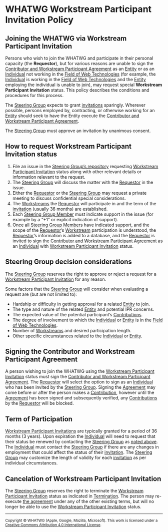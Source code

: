 # WHATWG Workstream Participant Invitation Policy

## Joining the WHATWG via Workstream Participant Invitation

Persons who wish to join the WHATWG and participate in their personal capacity
(the <a id="requestor">**Requestor**</a>), but for various reasons are unable to sign the
[Contributor and Workstream Participant Agreement] as an [Entity] or as an [Individual] not
working in the [Field of Web Technologies] (for example, the [Individual] is working in the
[Field of Web Technologies] and the [Entity] employing the individual is unable to join),
may request special <a id="ws-invitation">**Workstream Participant Invitation**</a> status.
This policy describes the conditions and procedures for this process.

The [Steering Group] expects to grant [invitations][Workstream Participant Invitation] sparingly.
Wherever possible, persons employed by, contracting, or otherwise working for an
[Entity] should seek to have the Entity execute the
[Contributor and Workstream Participant Agreement].

The [Steering Group] must approve an invitation by unanimous consent.

## How to request Workstream Participant Invitation status

1. File an issue in the [Steering Group’s repository](https://github.com/whatwg/sg/issues) requesting
   [Workstream Participant Invitation] status along with other relevant details or information
   relevant to the request.
2. The [Steering Group] will discuss the matter with the [Requestor] in the issue.
3. Either the [Requestor] or the [Steering Group] may request a private meeting to discuss
   confidential special considerations.
4. The [Workstreams][Workstream] the [Requestor] will participate in and the term of the
   [invitation][Workstream Participant Invitation] (usually 36 months) are established.
5. Each [Steering Group Member] must indicate support in the issue (for example by a “+1”
   or explicit indication of support).
6. Once all [Steering Group Member]s have indicated support, and the scope of the [Requestor]’s
   [Workstream] participation is understood, the [Requestor]’s information
   is added to a database, and the [Requestor] is invited to sign the
   [Contributor and Workstream Participant Agreement] as an [Individual] with
   [Workstream Participant Invitation] status.

## Steering Group decision considerations

The [Steering Group] reserves the right to approve or reject a request for a
[Workstream Participant Invitation] for any reason.

Some factors that the [Steering Group] will consider when evaluating a request
are (but are not limited to):

* Hardship or difficulty in getting approval for a related [Entity] to join.
* The type and nature of the related [Entity] and potential IPR concerns.
* The expected value of the potential participant’s [Contributions].
* The degree of involvement to which the [Individual] or [Entity] is in the
  [Field of Web Technologies].
* Number of [Workstreams][Workstream] and desired participation length.
* Other specific circumstances related to the [Individual] or [Entity].

## Signing the Contributor and Workstream Participant Agreement

A person wishing to join the WHATWG using the [Workstream Participant Invitation] status
must sign the [Contributor and Workstream Participant Agreement]. The [Requestor] will
select the option to sign as an [Individual] who has been invited by the [Steering Group].
Signing the [Agreement][Contributor and Workstream Participant Agreement] may come before
or after the person makes a [Contribution][Contributions], however until the
[Agreement][Contributor and Workstream Participant Agreement] has been signed
and subsequently verified, any [Contributions] by the [Requestor] will be blocked.

## Term of Participation

[Workstream Participant Invitations][Workstream Participant Invitation] are typically granted
for a period of 36 months (3 years). Upon expiration the [Individual] will need to request that
their status be renewed by contacting the [Steering Group] as
[noted above](#how-to-request-workstream-participant-invitation-status). The [Individual] must
contact the [Steering Group] if there are any changes in employment that could affect the status
of their [invitation][Workstream Participant Invitation]. The [Steering Group] may
customize the length of validity for each [invitation][Workstream Participant Invitation] as
per individual circumstances.

## Cancelation of Workstream Participant Invitation

The [Steering Group] reserves the right to terminate the [Workstream Participant Invitation]
status as indicated in [Termination]. The person may re-execute
[the agreement][Contributor and Workstream Participant Agreement] under any of the
other existing terms, but will no longer be able to use the
[Workstream Participant Invitation] status.

[Contributions]: ./IPR%20Policy.md#21-contribution
[Contributor and Workstream Participant Agreement]: https://participate.whatwg.org/agreement
[Entity]: https://participate.whatwg.org/agreement#entity
[Field of Web Technologies]: ./IPR%20Policy.md#210-field-of-web-technologies
[Individual]: https://participate.whatwg.org/agreement#individual
[Requestor]: ./Workstream%20Participant%20Invitation%20Policy.md#requestor
[Steering Group]: ./SG%20Agreement.md#steering-group
[Steering Group Member]: ./SG%20Agreement.md#steering-group-member
[Termination]: https://participate.whatwg.org/agreement#termination
[Workstream]: ./Workstream%20Policy.md#workstream
[Workstream Participant Invitation]: ./Workstream%20Participant%20Invitation%20Policy.md#ws-invitation

<hr>

<footer>

<small>Copyright © WHATWG (Apple, Google, Mozilla, Microsoft). This work is licensed under a [Creative Commons Attribution 4.0 International License](https://creativecommons.org/licenses/by/4.0/).</small>

</footer>
